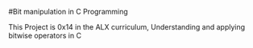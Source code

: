 #Bit manipulation in C Programming

This Project is 0x14 in the ALX curriculum, Understanding and applying bitwise operators in C
